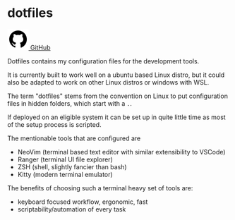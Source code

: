 # dotfiles

<a href="https://github.com/aMOPel/dotfiles">
<img src="assets/icons8-github.svg" alt="GitHub" class="inline m-1 ">
GitHub</a>

Dotfiles contains my configuration files for the development tools.

It is currently built to work well on a ubuntu based Linux distro,
but it could also be adapted to work on other Linux distros or windows with WSL.

The term "dotfiles" stems from the convention on Linux to
put configuration files in hidden folders, which start with a `.`.

If deployed on an eligible system it can be set up in quite little time 
as most of the setup process is scripted.

The mentionable tools that are configured are 
- NeoVim (terminal based text editor with similar extensibility to VSCode)
- Ranger (terminal UI file explorer)
- ZSH (shell, slightly fancier than bash)
- Kitty (modern terminal emulator)

The benefits of choosing such a terminal heavy set of tools are:
- keyboard focused workflow, ergonomic, fast
- scriptability/automation of every task
